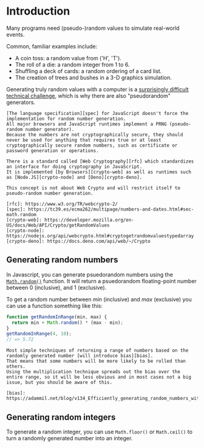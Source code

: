 # Introduction

Many programs need (pseudo-)random values to simulate real-world events.

Common, familiar examples include:

- A coin toss: a random value from ('H', 'T').
- The roll of a die: a random integer from 1 to 6.
- Shuffling a deck of cards: a random ordering of a card list.
- The creation of trees and bushes in a 3-D graphics simulation.

Generating truly random values with a computer is a [surprisingly difficult technical challenge][why-randomness-is-hard], which is why there are also "pseudorandom" generators.

<!-- prettier-ignore -->
~~~exercism/advanced
[The language specification][spec] for JavaScript doesn't force the implementation for random number generation.
All major browsers and JavaScript runtimes implement a PRNG (pseudo-random number generator).
Because the numbers are not cryptographically secure, they should never be used for anything that requires true or at least cryptographically secure random numbers, such as certificate or password generation or operations.

There is a standard called [Web Cryptography][rfc] which standardizes an interface for doing cryptography in JavaScript.
It is implemented [by Browsers][crypto-web] as well as runtimes such as [Node.JS][crypto-node] and [Deno][crypto-deno].

This concept is not about Web Crypto and will restrict itself to pseudo-random number generation.

[rfc]: https://www.w3.org/TR/webcrypto-2/
[spec]: https://tc39.es/ecma262/multipage/numbers-and-dates.html#sec-math.random
[crypto-web]: https://developer.mozilla.org/en-US/docs/Web/API/Crypto/getRandomValues
[crypto-node]: https://nodejs.org/api/webcrypto.html#cryptogetrandomvaluestypedarray
[crypto-deno]: https://docs.deno.com/api/web/~/Crypto
~~~

## Generating random numbers

In Javascript, you can generate psuedorandom numbers using the [`Math.random()`][Math.random] function.
It will return a psuedorandom floating-point number between 0 (inclusive), and 1 (exclusive).

To get a random number between _min_ (inclusive) and _max_ (exclusive) you can use a function something like this:

```javascript
function getRandomInRange(min, max) {
  return min + Math.random() * (max - min);
}
getRandomInRange(4, 10);
// => 5.72
```

<!-- prettier-ignore -->
~~~exercism/advanced
Most simple techniques of returning a range of numbers based on the randomly generated number [will introduce bias][bias].
That means that some numbers will be more likely to be rolled than others.
Using the multiplication technique spreads out the bias over the entire range, so it will be less obvious and in most cases not a big issue, but you should be aware of this.

[bias]: https://adammil.net/blog/v134_Efficiently_generating_random_numbers_without_bias.html
~~~

## Generating random integers

To generate a random integer, you can use `Math.floor()` or `Math.ceil()` to turn a randomly generated number into an integer.

[why-randomness-is-hard]: https://www.malwarebytes.com/blog/news/2013/09/in-computers-are-random-numbers-really-random
[Math.random]: https://developer.mozilla.org/en-US/docs/Web/JavaScript/Reference/Global_Objects/Math/random
